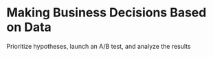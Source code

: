 # Making Business Decisions Based on Data
Prioritize hypotheses, launch an A/B test, and analyze the results
